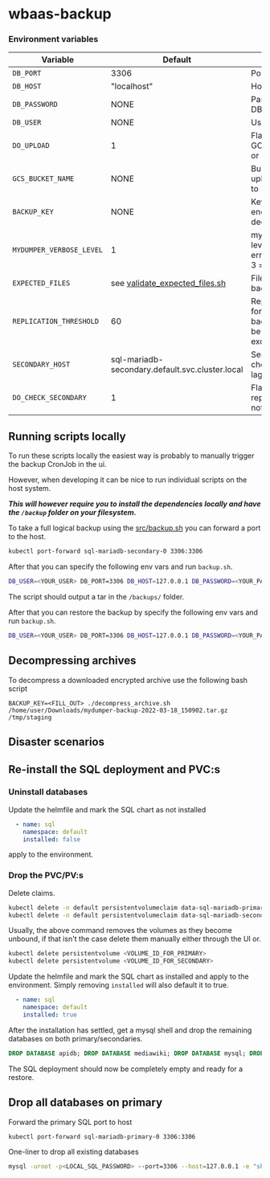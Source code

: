 # wbaas-backup

### Environment variables

Variable                             | Default                                                             | Description
-------------------------------------|---------------------------------------------------------------------|------------
`DB_PORT`                            | 3306                                                                | Port of mariadb
`DB_HOST`                            | "localhost"                                                         | Host of mariadb
`DB_PASSWORD`                        | NONE                                                                | Password of mariadb DB_USER
`DB_USER`                            | NONE                                                                | User for mariadb
`DO_UPLOAD`                          | 1                                                                   | Flag for uploading to GCS_BUCKET_NAME or not 
`GCS_BUCKET_NAME`                    | NONE                                                                | Bucket name that uploading happens to
`BACKUP_KEY`                         | NONE                                                                | Key used for openssl encryption and decryption
`MYDUMPER_VERBOSE_LEVEL`             | 1                                                                   | mydumper verbosity level ( 0 = silent, 1 = errors, 2 = warnings, 3 = info)
`EXPECTED_FILES`                     | see [validate_expected_files.sh](src/validate_expected_files.sh)    | Files to expect after backup is taken.
`REPLICATION_THRESHOLD`              | 60                                                                  | Replica lag threshold for which the backups should not be taken when exceeded.
`SECONDARY_HOST`                     | sql-mariadb-secondary.default.svc.cluster.local                     | Secondary host to check if replica is lagged
`DO_CHECK_SECONDARY`                 | 1                                                                   | Flag for checking if replica is lagged or not

## Running scripts locally

To run these scripts locally the easiest way is probably to manually trigger the backup CronJob in the ui.

However, when developing it can be nice to run individual scripts on the host system.

***This will however require you to install the dependencies locally and have the `/backup` folder on your filesystem.***

To take a full logical backup using the [src/backup.sh](src/backup.sh) you can forward a port to the host.

```sh
kubectl port-forward sql-mariadb-secondary-0 3306:3306
```

After that you can specify the following env vars and run `backup.sh`.

```sh
DB_USER=<YOUR_USER> DB_PORT=3306 DB_HOST=127.0.0.1 DB_PASSWORD=<YOUR_PASSWORD> bash src/backup.sh 
```

The script should output a tar in the `/backups/` folder.

After that you can restore the backup by specify the following env vars and run `backup.sh`.

```sh
DB_USER=<YOUR_USER> DB_PORT=3306 DB_HOST=127.0.0.1 DB_PASSWORD=<YOUR_PASSWORD> bash src/restore.sh <THE_FOLDER_WITH_EXTRACTED_TAR>
```
## Decompressing archives

To decompress a downloaded encrypted archive use the following bash script

```
BACKUP_KEY=<FILL_OUT> ./decompress_archive.sh /home/user/Downloads/mydumper-backup-2022-03-18_150902.tar.gz /tmp/staging
```

## Disaster scenarios

## Re-install the SQL deployment and PVC:s

### Uninstall databases

Update the helmfile and mark the SQL chart as not installed

```yml
  - name: sql
    namespace: default
    installed: false
```

apply to the environment.

### Drop the PVC/PV:s

Delete claims.

```sh
kubectl delete -n default persistentvolumeclaim data-sql-mariadb-primary-0
kubectl delete -n default persistentvolumeclaim data-sql-mariadb-secondary-0
```

Usually, the above command removes the volumes as they become unbound, if that isn't the case delete them manually either through the UI or.

```sh
kubectl delete persistentvolume <VOLUME_ID_FOR_PRIMARY>
kubectl delete persistentvolume <VOLUME_ID_FOR_SECONDARY>
```

Update the helmfile and mark the SQL chart as installed and apply to the environment.
Simply removing `installed` will also default it to true.

```yml
  - name: sql
    namespace: default
    installed: true
```

After the installation has settled, get a mysql shell and drop the remaining databases on both primary/secondaries.

```sql
DROP DATABASE apidb; DROP DATABASE mediawiki; DROP DATABASE mysql; DROP DATABASE test; DROP DATABASE performance_schema; DROP DATABASE my_database;
```

The SQL deployment should now be completely empty and ready for a restore.

## Drop all databases on primary

Forward the primary SQL port to host

```sh
kubectl port-forward sql-mariadb-primary-0 3306:3306
```

One-liner to drop all existing databases

```sh
mysql -uroot -p<LOCAL_SQL_PASSWORD> --port=3306 --host=127.0.0.1 -e "show databases" | grep -v Database | grep -v mysql| grep -v information_schema| gawk '{print "drop database `" $1 "`;select sleep(0.1);"}' | mysql -uroot -p<LOCAL_SQL_PASSWORD> --port=3306 --host=127.0.0.1 
```
